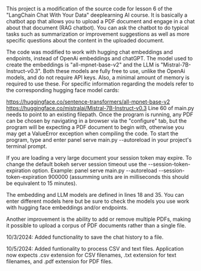 This project is a modification of the source code for lesson 6 of the "LangChain Chat With Your Data" deeplearning AI course. It is basically a chatbot app that allows you to upload a PDF document and engage in a chat about that document (RAG chatbot). You can ask the chatbot to do typical tasks such as summarization or improvement suggestions as well as more specific questions about the content in the uploaded document.

The code was modified to work with hugging chat embeddings and endpoints, instead of OpenAi embeddings and chatGPT. The model used to create the embeddings is "all-mpnet-base-v2" and the LLM is "Mistral-7B-Instruct-v0.3". Both these models are fully free to use, unlike the OpenAi models, and do not require API keys. Also, a minimal amount of memory is required to use these. For specific information regarding the models refer to the corresponding hugging face model cards:

https://huggingface.co/sentence-transformers/all-mpnet-base-v2 https://huggingface.co/mistralai/Mistral-7B-Instruct-v0.3 Line 60 of main.py needs to point to an existing filepath. Once the program is running, any PDF can be chosen by navigating in a browser via the "configure" tab, but the program will be expecting a PDF document to begin with, otherwise you may get a ValueError exception when compiling the code. To start the program, type and enter panel serve main.py --autoreload in your project's terminal prompt.

If you are loading a very large document your session token may expire. To change the default bokeh server session timeout use the --session-token-expiration option. Example: panel serve main.py --autoreload --session-token-expiration 900000 (assumming units are in milliseconds this should be equivalent to 15 minutes).

The embedding and LLM models are defined in lines 18 and 35. You can enter different models here but be sure to check the models you use work with hugging face embeddings and/or endpoints.

Another improvement is the ability to add or remove multiple PDFs, making it possible to upload a corpus of PDF documents rather than a single file.

10/3/2024: Added functionality to save the chat history to a file.

10/5/2024: Added funtionality to process CSV and text files. Application now expects .csv extension for CSV filenames, .txt extension for text filenames, and .pdf extension for PDF files.
